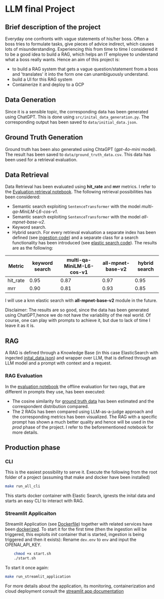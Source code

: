 # LLM final Project

## Brief description of the project

Everyday one confronts with vague statements of his/her boss. Often a boss tries to formulate tasks, give pieces of advice indirect, which causes lots of misunderstanding. Experiencing this from time to time I considered it to be a good idea to build a RAG, which helps an IT employee to understand what a boss really wants. Hence an aim of this project is:
- to build a RAG system that gets a vague question/statement from a boss and 'translates' it into the form one can unambiguously understand.
- build a UI for this RAG system
- Containerize it and deploy to a GCP

## Data Generation
Since it is a sensible topic, the corresponding data has been generated using ChatGPT.
This is done using ```src/inital_data_generation.py```. The corresponding output has been saved to ```data/initial_data.json```.

## Ground Truth Generation
Ground truth has been also generated using ChtaGPT (_gpt-4o-mini_ model). The result has been saved to ```data/ground_truth_data.csv```. This data has been used for a retrieval evaluation.

## Data Retrieval
Data Retrieval has been evaluated using __hit_rate__ and __mrr__ metrics. I refer to the [Evaluation retrieval notebook](./notebooks/retrieval_evaluation.ipynb).
The following retrieval possibilities has been considered:
 - Semantic search exploiting ```SentenceTransformer``` with the model _multi-qa-MiniLM-L6-cos-v1_.
 - Semantic search exploiting ```SentenceTransformer``` with the model _all-mpnet-base-v2_.
 - Keyword search.
 - Hybrid search.
  For every retrieval evaluation a separate index has been defined (see [ingestion code](./src/data_ingestion.py)) and a separate class for a search functionality has been introduced (see [elastic search code](./src/elastic_search_engine.py)). The results are as the following:

  | Metric   | keyword search | multi-qa-MiniLM-L6-cos-v1 | all-mpnet-base-v2 | hybrid search |
  | -------- | -------------- | ------------------------- | ----------------- |---------------| 
  | hit_rate | 0.95           | 0.87                      | 0.97              | 0.95          |  
  | mrr      | 0.90           | 0.81                      | 0.93              | 0.85          |      
 
 I will use a knn elastic search with __all-mpnet-base-v2__ module in the future.

Disclaimer: The results are so good, since the data has been generated using ChatGPT,hence we do not have the variability of the real world. Of course, one can play with prompts to achieve it, but due to lack of time I leave it as it is.
## RAG
A RAG is defined through a Knowledge Base (in this case ElasticSearch with ingected [inital_data.json](./data/initial_data.json)) and wrapper over LLM, that is defined through an LLM model and a prompt with context and a request.
### RAG Evaluation
In the [evaluation notebook](./notebooks/rag_evaluation.ipynb) the offline evaluation for two rags, that are different in prompts they use, has been executed:
- The cosine similarity for [ground truth data](./data/ground_truth_data.csv) has been estimated and the correspondent distribution compared.
- The 2 RAGs has been compared using LLM-as-a-judge approach and the corresponding metrics has been visualized.
The RAG with a specific prompt has shown a much better quality and hence will be used in the _prod_ phase of the project. I refer to the beforementioned notebook for more details.

## Production phase

### CLI
This is the easiest possibility to serve it. Execute the following from the root folder of a project (assuming that make and docker have been installed)
```bash
make run_all_cli
```
This starts docker container with Elastic Search, ignests the inital data and starts an easy CLI to interact with RAG.

### Streamlit Applicaiton
Streamlit Application (see [Dockerfile](Dockerfile)) together with related services have been [dockerized](docker-compose.yaml). To start it for the first time (then the ingestion will be triggered, this exploits _init_ container that is started, ingestion is being triggered and then it exists):
Rename ```dev.env``` to ```env``` and input the OPENAI_API_KEY.

```bash
    chmod +x start.sh
    ./start.sh
```

To start it once again:

```bash
make run_streamlit_application
```
For more details about the application, its monitoring, containerization and cloud deployment consult the [streamlit app documentation](StreamlitApplication.md)